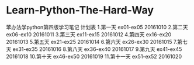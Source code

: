 # Learn-Python-The-Hard-Way
苯办法学python第四版学习笔记
计划表
1.第一天 ex01-ex05 20161010
2.第二天 ex06-ex10 20161011
3.第三天 ex11-ex15 20161012
4.第四天 ex16-ex20 20161013
5.第五天 ex21-ex25 20161014
6.第六天 ex26-ex30 20161015
7.第七天 ex31-ex35 20161016
8.第八天 ex36-ex40 20161017
9.第九天 ex41-ex45 20161018
10.第十天 ex46-ex50 20161019
11.第十一天 ex51-ex52 20161020
